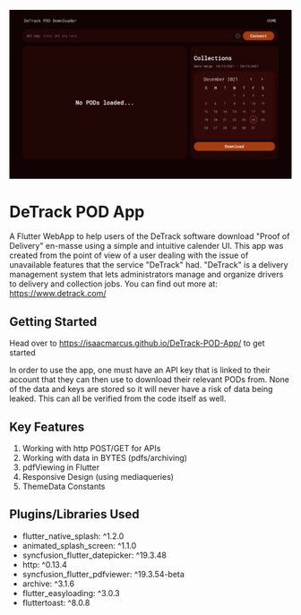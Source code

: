 ![preview_img](https://github.com/isaacmarcus/DeTrack-POD-App/blob/main/assets/images/detrackpod_ss1.PNG?raw=true)

# DeTrack POD App

A Flutter WebApp to help users of the DeTrack software download "Proof of Delivery" en-masse using a simple and intuitive calender UI. This app was created from the point of view of a user dealing with the issue of unavailable features that the service "DeTrack" had. "DeTrack" is a delivery management system that lets administrators manage and organize drivers to delivery and collection jobs. You can find out more at: https://www.detrack.com/  

## Getting Started

Head over to https://isaacmarcus.github.io/DeTrack-POD-App/ to get started

In order to use the app, one must have an API key that is linked to their account that they can then use to download their relevant PODs from.
None of the data and keys are stored so it will never have a risk of data being leaked. This can all be verified from the code itself as well.

## Key Features

1. Working with http POST/GET for APIs
2. Working with data in BYTES (pdfs/archiving)
3. pdfViewing in Flutter
4. Responsive Design (using mediaqueries)
5. ThemeData Constants

## Plugins/Libraries Used
- flutter_native_splash: ^1.2.0
- animated_splash_screen: ^1.1.0
- syncfusion_flutter_datepicker: ^19.3.48
- http: ^0.13.4
- syncfusion_flutter_pdfviewer: ^19.3.54-beta
- archive: ^3.1.6
- flutter_easyloading: ^3.0.3
- fluttertoast: ^8.0.8


 
